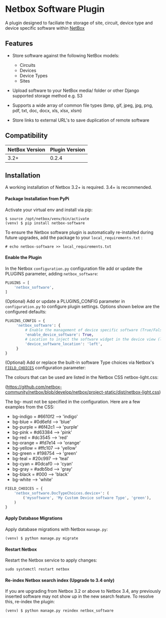 # Netbox Software Plugin

A plugin designed to faciliate the storage of site, circuit, device type and device specific software within [NetBox](https://github.com/netbox-community/netbox)

## Features

* Store software against the following NetBox models:
   - Circuits
   - Devices
   - Device Types
   - Sites

* Upload software to your NetBox media/ folder or other Django supported storage method e.g. S3
* Supports a wide array of common file types (bmp, gif, jpeg, jpg, png, pdf, txt, doc, docx, xls, xlsx, xlsm)
* Store links to external URL's to save duplication of remote software


## Compatibility

| NetBox Version | Plugin Version |
|----------------|----------------|
|     3.2+       | 0.2.4          |


## Installation

A working installation of Netbox 3.2+ is required. 3.4+ is recommended.

#### Package Installation from PyPi

Activate your virtual env and install via pip:

```
$ source /opt/netbox/venv/bin/activate
(venv) $ pip install netbox-software
```

To ensure the Netbox software plugin is automatically re-installed during future upgrades, add the package to your `local_requirements.txt` :

```no-highlight
# echo netbox-software >> local_requirements.txt
```

#### Enable the Plugin

In the Netbox `configuration.py` configuration file add or update the PLUGINS parameter, adding `netbox_software`:

```python
PLUGINS = [
    'netbox_software',
]
```

(Optional) Add or update a PLUGINS_CONFIG parameter in `configuration.py` to configure plugin settings. Options shown below are the configured defaults:

```python
PLUGINS_CONFIG = {
     'netbox_software': {
         # Enable the management of device specific software (True/False)
         'enable_device_software': True,
         # Location to inject the software widget in the device view (left/right
         'device_software_location': 'left',
     }
}

```

(Optional) Add or replace the built-in software Type choices via Netbox's [`FIELD_CHOICES`](https://netbox.readthedocs.io/en/feature/configuration/optional-settings/#field_choices) configuration parameter:

The colours that can be used are listed in the Netbox CSS netbox-light.css:

(https://github.com/netbox-community/netbox/blob/develop/netbox/project-static/dist/netbox-light.css)

The bg- must not be specified in the configuration.
Here are a few examples from the CSS:

* bg-indigo = #6610f2 --> 'indigo'
* bg-blue = #0d6efd --> 'blue'
* bg-purple = #6f42c1 --> 'purple'
* bg-pink = #d63384 --> 'pink'
* bg-red = #dc3545 --> 'red'
* bg-orange = #fd7e14 --> 'orange'
* bg-yellow = #ffc107 --> 'yellow'
* bg-green = #198754 --> 'green'
* bg-teal = #20c997 --> 'teal'
* bg-cyan = #0dcaf0 --> 'cyan'
* bg-gray = #adb5bd --> 'gray'
* bg-black = #000 --> 'black'
* bg-white --> 'white'

```python
FIELD_CHOICES = {
    'netbox_software.DocTypeChoices.device+': (
        ('mysoftware', 'My Custom Device software Type', 'green'),
    )
}
```

#### Apply Database Migrations

Apply database migrations with Netbox `manage.py`:

```
(venv) $ python manage.py migrate
```

#### Restart Netbox

Restart the Netbox service to apply changes:

```
sudo systemctl restart netbox
```

#### Re-index Netbox search index (Upgrade to 3.4 only)

If you are upgrading from Netbox 3.2 or above to Netbox 3.4, any previously inserted software may not show up in the new search feature. To resolve this, re-index the plugin:

```
(venv) $ python manage.py reindex netbox_software
```

